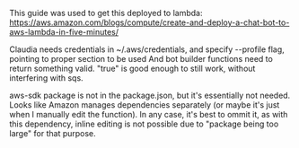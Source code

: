 This guide was used to get this deployed to lambda: https://aws.amazon.com/blogs/compute/create-and-deploy-a-chat-bot-to-aws-lambda-in-five-minutes/

Claudia needs credentials in ~/.aws/credentials, and specify --profile flag, pointing to proper section to be used
And bot builder functions need to return something valid. "true" is good enough to still work, without interfering with sqs.

aws-sdk package is not in the package.json, but it's essentially not needed. Looks like Amazon manages dependencies separately (or maybe it's just when I manually edit the function).
In any case, it's best to ommit it, as with this dependency, inline editing is not possible due to "package being too large" for that purpose.
